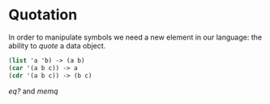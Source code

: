 # Quotation

In order to manipulate symbols we need a new element in our language: the ability to _quote_ a data object.

```Scheme
(list 'a 'b) -> (a b)
(car '(a b c)) -> a
(cdr '(a b c)) -> (b c)
```

_eq?_ and _memq_
